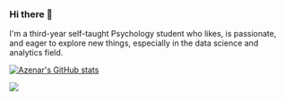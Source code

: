 ### Hi there 👋

I'm a third-year self-taught Psychology student who likes, is passionate, and eager to explore new things, especially in the data science and analytics field.

[![Azenar's GitHub stats](https://github-readme-stats.vercel.app/api?username=azenar)](https://github.com/anuraghazra/github-readme-stats)

![](https://komarev.com/ghpvc/?username=azenar&style=flat-square)